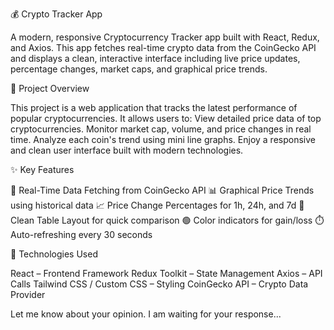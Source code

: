 💰 Crypto Tracker App

A modern, responsive Cryptocurrency Tracker app built with React, Redux, and Axios. This app fetches real-time crypto data from the CoinGecko API and displays a clean, interactive interface including live price updates, percentage changes, market caps, and graphical price trends.

🧠 Project Overview

This project is a web application that tracks the latest performance of popular cryptocurrencies. It allows users to:
View detailed price data of top cryptocurrencies.
Monitor market cap, volume, and price changes in real time.
Analyze each coin's trend using mini line graphs.
Enjoy a responsive and clean user interface built with modern technologies.

✨ Key Features

🔄 Real-Time Data Fetching from CoinGecko API
📊 Graphical Price Trends using historical data
📈 Price Change Percentages for 1h, 24h, and 7d
🧾 Clean Table Layout for quick comparison
🟢 Color indicators for gain/loss
⏱️ Auto-refreshing every 30 seconds

📌 Technologies Used

React – Frontend Framework
Redux Toolkit – State Management
Axios – API Calls
Tailwind CSS / Custom CSS – Styling
CoinGecko API – Crypto Data Provider

Let me know about your opinion. I am waiting for your response...
